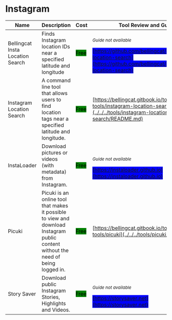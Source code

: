 # Instagram

| Name | Description | Cost | Tool Review and Guide |
| --- | --- | --- | --- |
| Bellingcat Insta Location Search | Finds Instagram location IDs near a specified latitude and longitude | <mark style="background-color:green;">Free</mark> | <p><sub><em>Guide not available</em></sub></p><mark style="background-color:blue;"> [https://github.com/bellingcat/instagram-location-search](https://github.com/bellingcat/instagram-location-search) </mark> |
| Instagram Location Search | A command line tool that allows users to find location tags near a specified latitude and longitude. | <mark style="background-color:green;">Free</mark> | [https://bellingcat.gitbook.io/toolkit/more/all-tools/instagram-location-search](../../../tools/instagram-location-search/README.md) |
| InstaLoader | Download pictures or videos (with metadata) from Instagram. | <mark style="background-color:green;">Free</mark> | <p><sub><em>Guide not available</em></sub></p><mark style="background-color:blue;"> [https://instaloader.github.io](https://instaloader.github.io) </mark> |
| Picuki | Picuki is an online tool that makes it possible to view and download Instagram public content without the need of being logged in. | <mark style="background-color:green;">Free</mark> | [https://bellingcat.gitbook.io/toolkit/more/all-tools/picuki](../../../tools/picuki/README.md) |
| Story Saver | Download public Instagram Stories, Highlights and Videos. | <mark style="background-color:green;">Free</mark> | <p><sub><em>Guide not available</em></sub></p><mark style="background-color:blue;"> [https://storysaver.net](https://storysaver.net) </mark> |